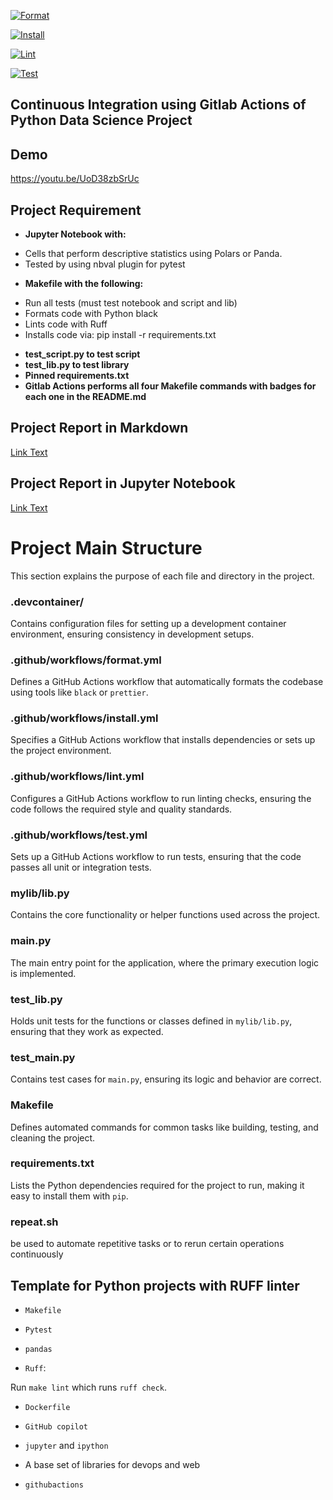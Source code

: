 [![Format](https://github.com/nogibjj/IndividualProject1_Shiyue_Zhou/actions/workflows/format.yml/badge.svg)](https://github.com/nogibjj/IndividualProject1_Shiyue_Zhou/actions/workflows/format.yml)

[![Install](https://github.com/nogibjj/IndividualProject1_Shiyue_Zhou/actions/workflows/install.yml/badge.svg)](https://github.com/nogibjj/IndividualProject1_Shiyue_Zhou/actions/workflows/install.yml)

[![Lint](https://github.com/nogibjj/IndividualProject1_Shiyue_Zhou/actions/workflows/lint.yml/badge.svg)](https://github.com/nogibjj/IndividualProject1_Shiyue_Zhou/actions/workflows/lint.yml)

[![Test](https://github.com/nogibjj/IndividualProject1_Shiyue_Zhou/actions/workflows/test.yml/badge.svg)](https://github.com/nogibjj/IndividualProject1_Shiyue_Zhou/actions/workflows/test.yml)

## Continuous Integration using Gitlab Actions of Python Data Science Project

## Demo
https://youtu.be/UoD38zbSrUc

## Project Requirement

* <h/> **Jupyter Notebook with:** </h>  
- Cells that perform descriptive statistics using Polars or Panda.  
- Tested by using nbval plugin for pytest  
* <h/> **Makefile with the following:** </h>  
- Run all tests (must test notebook and script and lib)  
- Formats code with Python black   
- Lints code with Ruff   
- Installs code via:  pip install -r requirements.txt  
<h/> </h> 
* **test_script.py to test script**
* **test_lib.py to test library**  
* **Pinned requirements.txt**  
* **Gitlab Actions performs all four Makefile commands with badges for each one in the README.md**  


## Project Report in Markdown  
[Link Text](DescribeStat.md)
## Project Report in Jupyter Notebook   
[Link Text](main.ipynb)

# Project Main Structure
This section explains the purpose of each file and directory in the project.
### **.devcontainer/**
Contains configuration files for setting up a development container environment, ensuring consistency in development setups.
### **.github/workflows/format.yml**
Defines a GitHub Actions workflow that automatically formats the codebase using tools like `black` or `prettier`.
### **.github/workflows/install.yml**
Specifies a GitHub Actions workflow that installs dependencies or sets up the project environment.
### **.github/workflows/lint.yml**
Configures a GitHub Actions workflow to run linting checks, ensuring the code follows the required style and quality standards.
### **.github/workflows/test.yml**
Sets up a GitHub Actions workflow to run tests, ensuring that the code passes all unit or integration tests.
### **mylib/lib.py**
Contains the core functionality or helper functions used across the project.
### **main.py**
The main entry point for the application, where the primary execution logic is implemented.
### **test_lib.py**
Holds unit tests for the functions or classes defined in `mylib/lib.py`, ensuring that they work as expected.
### **test_main.py**
Contains test cases for `main.py`, ensuring its logic and behavior are correct.
### **Makefile**
Defines automated commands for common tasks like building, testing, and cleaning the project.
### **requirements.txt**
Lists the Python dependencies required for the project to run, making it easy to install them with `pip`.
### **repeat.sh**
be used to automate repetitive tasks or to rerun certain operations continuously



## Template for Python projects with RUFF linter

* `Makefile`

* `Pytest`

* `pandas`

* `Ruff`:  

Run `make lint` which runs `ruff check`. 

* `Dockerfile`

* `GitHub copilot`

* `jupyter` and `ipython` 

* A base set of libraries for devops and web

* `githubactions`




